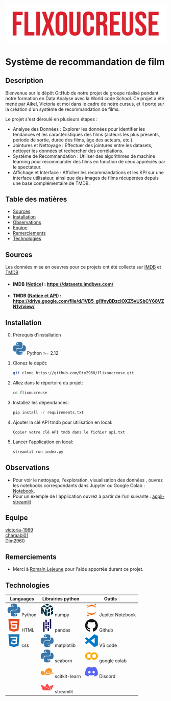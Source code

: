 ![Flixoucreuse](https://github.com/Dim2960/flixoucreuse/blob/main/img/Flixoucreuse.png)
# Système de recommandation de film 

## Description
Bienvenue sur le dépôt GitHub de notre projet de groupe réalisé pendant notre formation en Data Analyse avec la World code School. Ce projet a été mené par Aikel, Victoria et moi dans le cadre de notre cursus, et il porte sur la création d'un système de recommandation de films.

Le projet s'est déroulé en plusieurs étapes :

* Analyse des Données : Explorer les données pour identifier les tendances et les caractéristiques des films (acteurs les plus présents, période de sortie, durée des films, âge des acteurs, etc.).
* Jointures et Nettoyage : Effectuer des jointures entre les datasets, nettoyer les données et rechercher des corrélations.
* Système de Recommandation : Utiliser des algorithmes de machine learning pour recommander des films en fonction de ceux appréciés par le spectateur.
* Affichage et Interface : Afficher les recommandations et les KPI sur une interface utilisateur, ainsi que des images de films récupérées depuis une base complémentaire de TMDB.


## Table des matières
- [Sources](#sources)
- [Installation](#installation)
- [Observations](#observations)
- [Equipe](#equipe)
- [Remerciements](#remerciements)
- [Technologies](#technologies)

## Sources
Les données mise en oeuvres pour ce projets ont été collecté sur [IMDB](https://www.imdb.com/) et [TMDB](https://www.themoviedb.org/)         
- #### IMDB ([Notice](https://developer.imdb.com/non-commercial-datasets/)) :  https://datasets.imdbws.com/
- #### TMDB ([Notice et API](https://developer.themoviedb.org/docs/image-basics/)) : https://drive.google.com/file/d/1VB5_gl1fnyBDzcIOXZ5vUSbCY68VZN1v/view/

## Installation
0. Prérequis d'installation
    
    ![Flixoucreuse](https://github.com/Dim2960/flixoucreuse/blob/main/img/python-color.svg) Python >= 2.12
    
1. Clonez le dépôt:
    ```sh
    git clone https://github.com/Dim2960/flixoucreuse.git
    ```
2. Allez dans le répertoire du projet:
    ```sh
    cd flixoucreuse
    ```
3. Installez les dépendances:
    ```sh
    pip install -r requirements.txt
    ```
4. Ajouter la clé API tmdb pour utilisation en local:  
    ```
    Copier votre clé API tmdb dans le fichier api.txt
    ```
5. Lancer l'application en local:
    ```sh
    streamlit run index.py
    ```
    
## Observations

* Pour voir le nettoyage, l'exploration, visualisation des données , ouvrez les notebooks correspondants dans Jupyter ou Google Colab : [Notebook](https://github.com/Dim2960/flixoucreuse/exploration_visualisation).
* Pour un exemple de l'application ouvrez à partir de l'url suivante : [appli-streamlit](https://flixoucreuse.streamlit.app/)

## Equipe

[victoria-1989](https://github.com/victoria-1989)  
[charaabi01](https://github.com/charaabi01)  
[Dim2960](https://github.com/Dim2960)

## Remerciements

- Merci à [Romain Lejeune](https://github.com/Vaelastraszz) pour l'aide apportée durant ce projet.

## Technologies
| Languages | Librairies python | Outils |
|-----------|------------------|--------|
| ![python](img/python-color.svg) Python | ![python](img/numpy-color.svg) numpy | ![python](img/jupyter-color.svg) Jupiter Notebook |
| ![python](img/html5-color.svg) HTML | ![python](img/pandas-color.svg) pandas | ![python](img/github-color.svg) Github |
| ![python](img/css3-color.svg) css | ![python](img/python-color.svg) matplotlib | ![python](img/visualstudiocode-color.svg) VS code |
| | ![python](img/python-color.svg) seaborn | ![python](img/googlecolab-color.svg) google colab |
| | ![python](img/scikitlearn-color.svg) scitkit-learn | ![python](img/discord-color.svg) Discord |
| | ![python](img/streamlit-color.svg) streamlit | |
